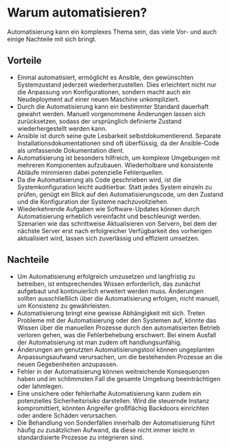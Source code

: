 # Warum automatisieren?

Automatisierung kann ein komplexes Thema sein, das viele Vor- und auch einige Nachteile mit sich bringt.

## Vorteile

- Einmal automatisiert, ermöglicht es Ansible, den gewünschten Systemzustand jederzeit wiederherzustellen. Dies erleichtert nicht nur die Anpassung von Konfigurationen, sondern macht auch ein Neudeployment auf einer neuen Maschine unkompliziert.
- Durch die Automatisierung kann ein bestimmter Standard dauerhaft gewahrt werden. Manuell vorgenommene Änderungen lassen sich zurücksetzen, sodass der ursprünglich definierte Zustand wiederhergestellt werden kann.
- Ansible ist durch seine gute Lesbarkeit selbstdokumentierend. Separate Installationsdokumentationen sind oft überflüssig, da der Ansible-Code als umfassende Dokumentation dient.
- Automatisierung ist besonders hilfreich, um komplexe Umgebungen mit mehreren Komponenten aufzubauen. Wiederholbare und konsistente Abläufe minimieren dabei potenzielle Fehlerquellen.
- Da die Automatisierung als Code geschrieben wird, ist die Systemkonfiguration leicht auditierbar. Statt jedes System einzeln zu prüfen, genügt ein Blick auf den Automatisierungscode, um den Zustand und die Konfiguration der Systeme nachzuvollziehen.
- Wiederkehrende Aufgaben wie Software-Updates können durch Automatisierung erheblich vereinfacht und beschleunigt werden. Szenarien wie das schrittweise Aktualisieren von Servern, bei dem der nächste Server erst nach erfolgreicher Verfügbarkeit des vorherigen aktualisiert wird, lassen sich zuverlässig und effizient umsetzen.

## Nachteile

- Um Automatisierung erfolgreich umzusetzen und langfristig zu betreiben, ist entsprechendes Wissen erforderlich, das zunächst aufgebaut und kontinuierlich erweitert werden muss. Änderungen sollten ausschließlich über die Automatisierung erfolgen, nicht manuell, um Konsistenz zu gewährleisten.
- Automatisierung bringt eine gewisse Abhängigkeit mit sich. Treten Probleme mit der Automatisierung oder den Systemen auf, könnte das Wissen über die manuellen Prozesse durch den automatisierten Betrieb verloren gehen, was die Fehlerbehebung erschwert. Bei einem Ausfall der Automatisierung ist man zudem oft handlungsunfähig.
- Änderungen am genutzten Automatisierungstool können ungeplanten Anpassungsaufwand verursachen, um die bestehenden Prozesse an die neuen Gegebenheiten anzupassen.
- Fehler in der Automatisierung können weitreichende Konsequenzen haben und im schlimmsten Fall die gesamte Umgebung beeinträchtigen oder lahmlegen.
- Eine unsichere oder fehlerhafte Automatisierung kann zudem ein potenzielles Sicherheitsrisiko darstellen. Wird die steuernde Instanz kompromittiert, könnten Angreifer großflächig Backdoors einrichten oder andere Schäden verursachen.
- Die Behandlung von Sonderfällen innerhalb der Automatisierung führt häufig zu zusätzlichen Aufwand, da diese nicht immer leicht in standardisierte Prozesse zu integrieren sind.